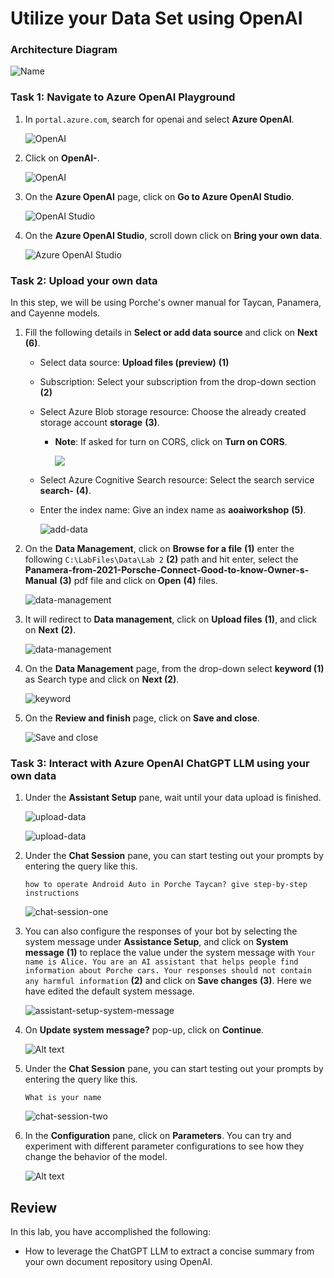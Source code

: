 # Utilize your Data Set using OpenAI

### Architecture Diagram

![Name](images/archi2.PNG)

### Task 1: Navigate to Azure OpenAI Playground

1. In `portal.azure.com`, search for openai and select **Azure OpenAI**.

   ![OpenAI](images/doc35.png)

2. Click on **OpenAI-<inject key="Deployment ID" enableCopy="false"/>**.

      ![OpenAI](images/doc36.png)

3. On the **Azure OpenAI** page, click on **Go to Azure OpenAI Studio**.

      ![OpenAI Studio](images/launch-openaist.png)

4. On the **Azure OpenAI Studio**, scroll down click on **Bring your own data**.

   ![Azure OpenAI Studio](images/bring-data.png)

### Task 2: Upload your own data

In this step, we will be using Porche's owner manual for Taycan, Panamera, and Cayenne models.

1. Fill the following details in **Select or add data source** and click on **Next** **(6)**.
    
    - Select data source: **Upload files (preview)** **(1)**

    - Subscription: Select your subscription from the drop-down section **(2)**

    - Select Azure Blob storage resource: Choose the already created storage account **storage<inject key="Deployment ID">** **(3)**. 
      
      - **Note**: If asked for turn on CORS, click on **Turn on CORS**.

         ![](images/data-source.png)

    - Select Azure Cognitive Search resource: Select the search service **search-<inject key="Deployment ID">** **(4)**.

    - Enter the index name: Give an index name as **aoaiworkshop** **(5)**.

      ![add-data](images/uploadfiles.png) 

2. On the **Data Management**, click on **Browse for a file** **(1)** enter the following `C:\LabFiles\Data\Lab 2` **(2)** path and hit enter, select the **Panamera-from-2021-Porsche-Connect-Good-to-know-Owner-s-Manual** **(3)** pdf  file and click on **Open** **(4)** files.

   ![data-management](images/labfiles.png)

3. It will redirect to **Data management**, click on **Upload files** **(1)**, and click on **Next** **(2)**.

   ![data-management](images/data-management-upload.png)

4. On the **Data Management** page, from the drop-down select **keyword (1)** as Search type and click on **Next (2)**.

   ![keyword](images/uploadfiles1.png)

5. On the **Review and finish** page, click on **Save and close**.

   ![Save and close](images/addata.png)

### Task 3: Interact with Azure OpenAI ChatGPT LLM using your own data

1. Under the **Assistant Setup** pane, wait until your data upload is finished.

   ![upload-data](images/upload-data.png)

   ![upload-data](images/BPA3.png)

2. Under the **Chat Session** pane, you can start testing out your prompts by entering the query like this.

    ```
    how to operate Android Auto in Porche Taycan? give step-by-step instructions
    ```

      ![chat-session-one](images/screen.png)

3. You can also configure the responses of your bot by selecting the system message under **Assistance Setup**, and click on **System message** **(1)** to replace the value under the system message with `Your name is Alice. You are an AI assistant that helps people find information about Porche cars. Your responses should not contain any harmful information` **(2)** and click on **Save changes** **(3)**. Here we have edited the default system message.

   ![assistant-setup-system-message](images/applychnages.png)

4. On **Update system message?** pop-up, click on **Continue**.

   ![Alt text](images/continue.png)

5. Under the **Chat Session** pane, you can start testing out your prompts by entering the query like this.

    ```
    What is your name
    ```
   
   ![chat-session-two](images/recogniserlab1-2.png)

6. In the **Configuration** pane, click on **Parameters**. You can try and experiment with different parameter configurations to see how they change the behavior of the model.

    ![Alt text](images/parameters.png)


## Review

In this lab, you have accomplished the following:

* How to leverage the ChatGPT LLM to extract a concise summary from your own document repository using OpenAI.

